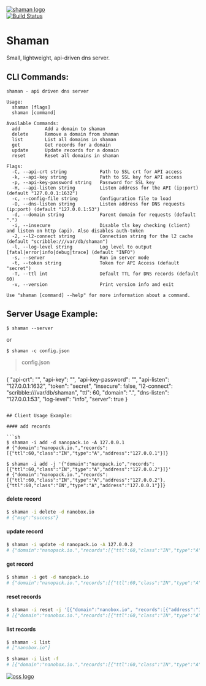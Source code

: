 [![shaman logo](http://nano-assets.gopagoda.io/readme-headers/shaman.png)](http://nanobox.io/open-source#shaman)  
[![Build Status](https://travis-ci.org/nanopack/shaman.svg)](https://travis-ci.org/nanopack/shaman)

# Shaman

Small, lightweight, api-driven dns server.

## CLI Commands:

```
shaman - api driven dns server

Usage:
  shaman [flags]
  shaman [command]

Available Commands:
  add         Add a domain to shaman
  delete      Remove a domain from shaman
  list        List all domains in shaman
  get         Get records for a domain
  update      Update records for a domain
  reset       Reset all domains in shaman

Flags:
  -C, --api-crt string            Path to SSL crt for API access
  -k, --api-key string            Path to SSL key for API access
  -p, --api-key-password string   Password for SSL key
  -H, --api-listen string         Listen address for the API (ip:port) (default "127.0.0.1:1632")
  -c, --config-file string        Configuration file to load
  -O, --dns-listen string         Listen address for DNS requests (ip:port) (default "127.0.0.1:53")
  -d, --domain string             Parent domain for requests (default ".")
  -i, --insecure                  Disable tls key checking (client) and listen on http (api). Also disables auth-token
  -2, --l2-connect string         Connection string for the l2 cache (default "scribble:///var/db/shaman")
  -l, --log-level string          Log level to output [fatal|error|info|debug|trace] (default "INFO")
  -s, --server                    Run in server mode
  -t, --token string              Token for API Access (default "secret")
  -T, --ttl int                   Default TTL for DNS records (default 60)
  -v, --version                   Print version info and exit

Use "shaman [command] --help" for more information about a command.
```

## Server Usage Example:
```
$ shaman --server
```
or
```
$ shaman -c config.json
```

>config.json
>```json
{
  "api-crt": "",
  "api-key": "",
  "api-key-password": "",
  "api-listen": "127.0.0.1:1632",
  "token": "secret",
  "insecure": false,
  "l2-connect": "scribble:///var/db/shaman",
  "ttl": 60,
  "domain": ".",
  "dns-listen": "127.0.0.1:53",
  "log-level": "info",
  "server": true
}
```

## Client Usage Example:

#### add records

```sh
$ shaman -i add -d nanopack.io -A 127.0.0.1
# {"domain":"nanopack.io.","records":[{"ttl":60,"class":"IN","type":"A","address":"127.0.0.1"}]}

$ shaman -i add -j '{"domain":"nanopack.io","records":[{"ttl":60,"class":"IN","type":"A","address":"127.0.0.2"}]}'
# {"domain":"nanopack.io.","records":[{"ttl":60,"class":"IN","type":"A","address":"127.0.0.2"},{"ttl":60,"class":"IN","type":"A","address":"127.0.0.1"}]}
```

#### delete record

```sh
$ shaman -i delete -d nanobox.io
# {"msg":"success"}
```

#### update record

```sh
$ shaman -i update -d nanopack.io -A 127.0.0.2
# {"domain":"nanopack.io.","records":[{"ttl":60,"class":"IN","type":"A","address":"127.0.0.2"}]}
```

#### get record

```sh
$ shaman -i get -d nanopack.io
# {"domain":"nanopack.io.","records":[{"ttl":60,"class":"IN","type":"A","address":"127.0.0.2"}]}
```

#### reset records

```sh
$ shaman -i reset -j '[{"domain":"nanobox.io", "records":[{"address":"127.0.0.5"}]}]'
# [{"domain":"nanobox.io.","records":[{"ttl":60,"class":"IN","type":"A","address":"127.0.0.5"}]}]
```

#### list records

```sh
$ shaman -i list
# ["nanobox.io"]

$ shaman -i list -f
# [{"domain":"nanobox.io.","records":[{"ttl":60,"class":"IN","type":"A","address":"127.0.0.5"}]}]
```

[![oss logo](http://nano-assets.gopagoda.io/open-src/nanobox-open-src.png)](http://nanobox.io/open-source)
